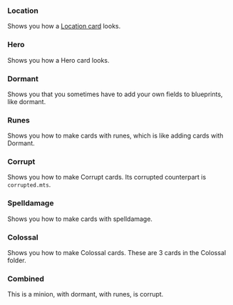 ### Location
Shows you how a [Location card](https://hearthstone.fandom.com/wiki/Location) looks. 

### Hero
Shows you how a Hero card looks.

### Dormant
Shows you that you sometimes have to add your own fields to blueprints, like dormant.

### Runes
Shows you how to make cards with runes, which is like adding cards with Dormant.

### Corrupt
Shows you how to make Corrupt cards. Its corrupted counterpart is `corrupted.mts`.

### Spelldamage
Shows you how to make cards with spelldamage.

### Colossal
Shows you how to make Colossal cards. These are 3 cards in the Colossal folder.

### Combined
This is a minion, with dormant, with runes, is corrupt. 
